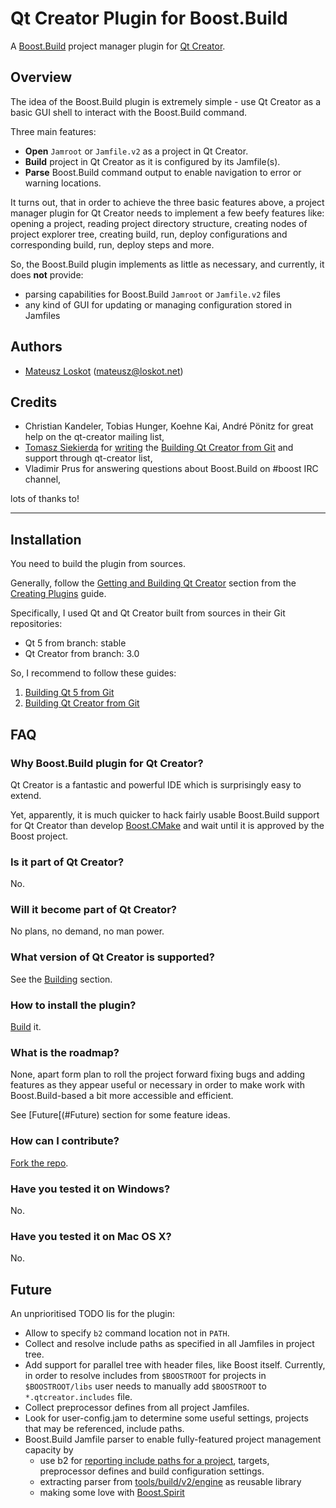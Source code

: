Qt Creator Plugin for Boost.Build
==============================================================================

A [Boost.Build](http://www.boost.org/boost-build2/) project manager plugin for 
[Qt Creator](http://qt-project.org/wiki/Category:Tools::QtCreator).

Overview
------------------------------------------------------------------------------

The idea of the Boost.Build plugin is extremely simple - use Qt Creator as
a basic GUI shell to interact with the Boost.Build command.

Three main features:

* **Open** ```Jamroot``` or ```Jamfile.v2``` as a project in Qt Creator.
* **Build** project in Qt Creator as it is configured by its Jamfile(s).
* **Parse** Boost.Build command output to enable navigation to error or warning locations.

It turns out, that in order to achieve the three basic features above,
a project manager plugin for Qt Creator needs to implement a few beefy features like:
opening a project, reading project directory structure, creating nodes of project 
explorer tree, creating build, run, deploy configurations and
corresponding build, run, deploy steps and more.

So, the Boost.Build plugin implements as little as necessary,
and currently, it does **not** provide:

* parsing capabilities for Boost.Build ```Jamroot``` or ```Jamfile.v2``` files
* any kind of GUI for updating or managing configuration stored in Jamfiles

Authors
------------------------------------------------------------------------------

* [Mateusz Loskot](http://mateusz.loskot.net) (mateusz@loskot.net)

Credits
------------------------------------------------------------------------------

* Christian Kandeler, Tobias Hunger, Koehne Kai, André Pönitz for great help on the qt-creator mailing list,
* [Tomasz Siekierda](http://sierdzio.com/) for 
  [writing](http://lists.qt-project.org/pipermail/qt-creator/2013-October/002859.html)
  the [Building Qt Creator from Git](http://qt-project.org/wiki/Building-Qt-Creator-from-Git)
  and support through qt-creator list,
* Vladimir Prus for answering questions about Boost.Build on #boost IRC channel,

lots of thanks to!

- - -

Installation
------------------------------------------------------------------------------

You need to build the plugin from sources.

Generally, follow the 
[Getting and Building Qt Creator](http://doc-snapshot.qt-project.org/qtcreator-extending/getting-and-building.html)
section from the [Creating Plugins](http://doc-snapshot.qt-project.org/qtcreator-extending/creating-plugins.html) guide.

Specifically, I used Qt and Qt Creator built from sources in their Git repositories:

* Qt 5 from branch: stable
* Qt Creator from branch: 3.0

So, I recommend to follow these guides:

1. [Building Qt 5 from Git](http://qt-project.org/wiki/Building_Qt_5_from_Git)
1. [Building Qt Creator from Git](http://qt-project.org/wiki/Building-Qt-Creator-from-Git)

FAQ
------------------------------------------------------------------------------

### Why Boost.Build plugin for Qt Creator?

Qt Creator is a fantastic and powerful IDE which is surprisingly easy to extend.

Yet, apparently, it is much quicker to hack fairly usable Boost.Build support for Qt Creator
than develop [Boost.CMake](https://svn.boost.org/trac/boost/wiki/CMake) and wait until
it is approved by the Boost project.

### Is it part of Qt Creator?

No.

### Will it become part of Qt Creator?

No plans, no demand, no man power.

### What version of Qt Creator is supported?

See the [Building](#Building) section.

### How to install the plugin?

[Build](#Building) it.

### What is the roadmap?

None, apart form plan to roll the project forward fixing bugs and adding features
as they appear useful or necessary in order to make work with Boost.Build-based
a bit more accessible and efficient.

See [Future[(#Future) section for some feature ideas.

### How can I contribute?

[Fork the repo](https://help.github.com/articles/fork-a-repo).

### Have you tested it on Windows?

No.

### Have you tested it on Mac OS X?

No.

Future
------------------------------------------------------------------------------

An unprioritised TODO lis for the plugin:

* Allow to specify ```b2``` command location not in ```PATH```.
* Collect and resolve include paths as specified in all Jamfiles in project tree.
* Add support for parallel tree with header files, like Boost itself.
  Currently, in order to resolve includes from ```$BOOSTROOT``` for projects in ```$BOOSTROOT/libs```
  user needs to manually add ```$BOOSTROOT``` to ```*.qtcreator.includes``` file.
* Collect preprocessor defines from all project Jamfiles.
* Look for user-config.jam to determine some useful settings, projects that may be referenced, include paths.
* Boost.Build Jamfile parser to enable fully-featured project management capacity by
  * use b2 for [reporting include paths for a project](http://lists.boost.org/boost-build/2013/11/27173.php),
    targets, preprocessor defines and build configuration settings.
  * extracting parser from [tools/build/v2/engine](https://github.com/boostorg/build/tree/master/v2/engine)
    as reusable library
  * making some love with [Boost.Spirit](http://boost.org/libs/spirit)
